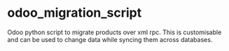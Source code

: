 # odoo_migration_script
Odoo python script to migrate products over xml rpc. This is customisable and can be used to change
data while syncing them across databases.
